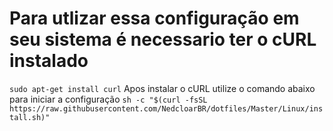 # Para utlizar essa configuração em seu sistema é necessario ter o cURL instalado
```sudo apt-get install curl```
Apos instalar o cURL utilize o comando abaixo para iniciar a configuração
```sh -c "$(curl -fsSL https://raw.githubusercontent.com/NedcloarBR/dotfiles/Master/Linux/install.sh)"```

